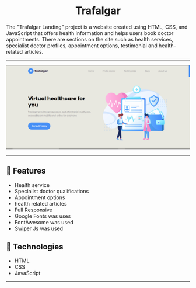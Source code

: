 <h1 align="center">Trafalgar</h2>
<p>The "Trafalgar Landing" project is a website created using HTML, CSS, and JavaScript that offers health information and helps users book doctor appointments. There are sections on the site such as health services, specialist doctor profiles, appointment options, testimonial and health-related articles.</p>
<hr />
<img src="./img/project__image/Trafalgar.jpg" >
<hr />
<h2>🍿 Features </h2>
<ul>   
   <li>Health service</li>
   <li>Specialist doctor qualifications</Li>
   <li>Appointment options</li>
   <li>health related articles</li>
   <li>Full Responsive</li>
   <li>Google Fonts was uses</li>
   <li>FontAwesome was used</li>
   <li>Swiper Js was used</li>
</ul>
<h2>🍿 Technologies</h3>
<ul>
   <li>HTML</li>
   <li>CSS</Li>
   <li>JavaScript</li>
</ul>

<hr />

